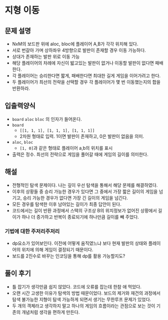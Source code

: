 # 지형 이동
## 문제 설명
- NxM의 보드판 위에 aloc, bloc에 플레이어 A,B가 각각 위치해 있다.
- 서로 번갈아 가며 상하좌우 4방향으로 발판이 존재할 경우 이동 가능하다.
- 상대가 존재하는 발판 위로 이동 가능
- 해당 플레이어의 차례에 자신이 밟고있는 발판이 없거나 이동할 발판이 없다면 패배한다.
- 각 플레이어는 승리한다면 짧게, 패배한다면 최대한 길게 게임을 이어가려고 한다.
- 두 플레이어가 최선의 전략을 선택할 경우 각 플레이어가 몇 번 이동했는지의 합을 반환하라.

## 입출력양식
- `board` `aloc` `bloc` 의 인자가 들어온다.
- `board`
    - ``[[1, 1, 1], [1, 1, 1], [1, 1, 1]]``
    - 2차원 형태로 입력. 1이면 발판이 존재하고, 0은 발판이 없음을 의미.
- `aloc`, `bloc`
    - `[1, 0]`과 같은 형태로 플레이어 a,b의 위치를 표시
- 출력은 정수. 최선의 전략으로 게임을 풀어갈 때에 게임의 길이를 의미한다.

## 해설
- 전형적인 탐색 문제이다. 나는 깊이 우선 탐색을 통해서 해당 문제를 해결하였다.
- 이후의 상황들 중 승리 가능한 경우가 있다면 그 중에서 가장 짧은 길이의 게임을 넘기고, 승리 가능한 경우가 없다면 가장 긴 길이의 게임을 넘긴다.
- 모든 경우를 탐색한 이후 남아있는 길이가 최종 답안이 된다.
- 코드에서는 길이 반환 과정에서 스택의 구조상 B의 위치정보가 없어진 상황에서 길이가 하나 더 증가하고 반복이 종료되기에 하나만큼 길이를 빼 주었다.

### 기법에 대한 주저리주저리
- dp요소가 있어보인다. 이전에 어떻게 움직였느냐 보다 현재 발판의 상태와 플레이어의 위치에 의해 게임이 결정되기 때문이다.
- 보드를 2진수로 바꾸는 인코딩을 통해 dp를 활용 가능할지도?

## 풀이 후기
- 틀 잡기가 생각만큼 쉽지 않았다. 코드에 오류를 잡는데 한참 애 먹었다.
- 오랜 시간 고생한 이유가 탐색의 방법 때문이었다. 보드의 제거와 재건의 과정에서 탐색 불가능한 지형이 탐색 가능하게 되면서 생기는 무한루프 문제가 있었다.
- 두 개의 객체라고 생각하지 말고 하나의 게임의 흐름이라는 관점으로 보는 것이 기존의 개념처럼 생각을 편하게 만든다.
